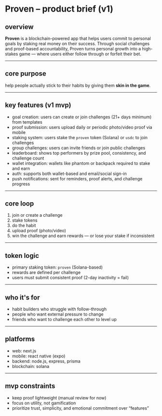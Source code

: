 # Proven – product brief (v1)

## overview  
**Proven** is a blockchain-powered app that helps users commit to personal goals by staking real money on their success. Through social challenges and proof-based accountability, Proven turns personal growth into a high-stakes game — where users either follow through or forfeit their bet.

---

## core purpose  
help people actually stick to their habits by giving them **skin in the game**.

---

## key features (v1 mvp)

- goal creation: users can create or join challenges (21+ days minimum) from templates
- proof submission: users upload daily or periodic photo/video proof via mobile
- staking system: users stake the `proven` token (Solana) or `usdc` to join challenges
- group challenges: users can invite friends or join public challenges
- leaderboard: shows top performers by prize pool, consistency, and challenge count
- wallet integration: wallets like phantom or backpack required to stake and earn
- auth: supports both wallet-based and email/social sign-in
- push notifications: sent for reminders, proof alerts, and challenge progress

---

## core loop

1. join or create a challenge  
2. stake tokens  
3. do the habit  
4. upload proof (photo/video)  
5. win the challenge and earn rewards — or lose your stake if inconsistent

---

## token logic

- primary staking token: `proven` (Solana-based)
- rewards are defined per challenge
- users must submit consistent proof (2-day inactivity = fail)

---

## who it's for

- habit builders who struggle with follow-through
- people who want external pressure to change
- friends who want to challenge each other to level up

---

## platforms

- web: next.js
- mobile: react native (expo)
- backend: node.js, express, prisma
- blockchain: solana

---

## mvp constraints

- keep proof lightweight (manual review for now)
- focus on utility, not gamification
- prioritize trust, simplicity, and emotional commitment over “features”

